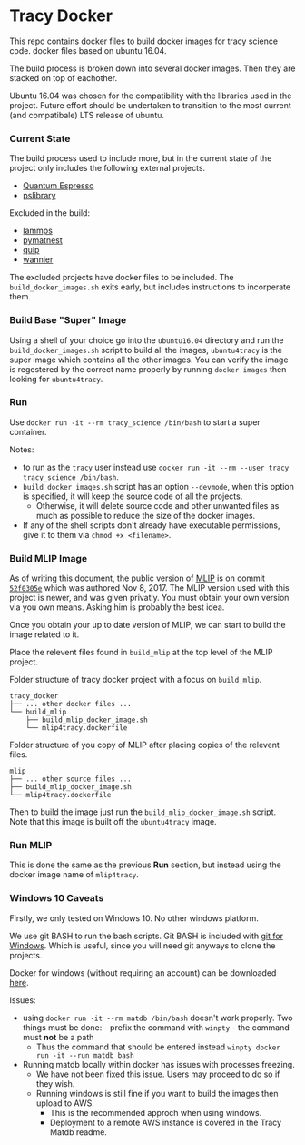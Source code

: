 # Tracy Docker

This repo contains docker files to build docker images for tracy science code.
docker files based on ubuntu 16.04.

The build process is broken down into several docker images. Then they are stacked on top of eachother.

Ubuntu 16.04 was chosen for the compatibility with the libraries used in the project. Future effort should be undertaken to transition to the most current (and compatibale) LTS release of ubuntu.

### Current State

The build process used to include more, but in the current state of the project only includes the following external projects.

- [Quantum Espresso](https://github.com/QEF/q-e/)
- [pslibrary](https://github.com/dalcorso/pslibrary)

Excluded in the build:
- [lammps](https://github.com/lammps/lammps)
- [pymatnest](https://github.com/libAtoms/pymatnest)
- [quip](https://github.com/libAtoms/QUIP)
- [wannier](http://www.wannier.org/news/wannier90/)

The excluded projects have docker files to be included. The `build_docker_images.sh` exits early, but includes instructions to incorperate them.

### Build Base "Super" Image

Using a shell of your choice go into the `ubuntu16.04` directory and run the `build_docker_images.sh` script to build all the images, `ubuntu4tracy` is the super image which contains all the other images.
You can verify the image is regestered by the correct name properly by running `docker images` then looking for `ubuntu4tracy`.

### Run

Use `docker run -it --rm tracy_science /bin/bash` to start a super container.

Notes:
- to run as the `tracy` user instead use `docker run -it --rm --user tracy tracy_science /bin/bash`.
- `build_docker_images.sh` script has an option `--devmode`, when this option is specified, it will keep the source code of all the projects.
    - Otherwise, it will delete source code and other unwanted files as much as possible to reduce the size of the docker images.
- If any of the shell scripts don't already have executable permissions, give it to them via `chmod +x <filename>`.

### Build MLIP Image

As of writing this document, the public version of [MLIP](http://gitlab.skoltech.ru/shapeev/mlip) is on commit [`52f0305e`](http://gitlab.skoltech.ru/shapeev/mlip/commit/52f0305ef9bf1d571fb1f1f366bf306a072c1f91) which was authored Nov 8, 2017. The MLIP version used with this project is newer, and was given privatly. You must obtain your own version via you own means. Asking him is probably the best idea.

Once you obtain your up to date version of MLIP, we can start to build the image related to it.

Place the relevent files found in `build_mlip` at the top level of the MLIP project.

Folder structure of tracy docker project with a focus on `build_mlip`.
```
tracy_docker
├── ... other docker files ...
└── build_mlip
    ├── build_mlip_docker_image.sh
    └── mlip4tracy.dockerfile
```

Folder structure of you copy of MLIP after placing copies of the relevent files.
```
mlip
├── ... other source files ...
├── build_mlip_docker_image.sh
└── mlip4tracy.dockerfile
```

Then to build the image just run the `build_mlip_docker_image.sh` script. Note that this image is built off the `ubuntu4tracy` image.

### Run MLIP

This is done the same as the previous **Run** section, but instead using the docker image name of `mlip4tracy`.

### Windows 10 Caveats

Firstly, we only tested on Windows 10. No other windows platform.

We use git BASH to run the bash scripts. Git BASH is included with [git for Windows](https://gitforwindows.org/). Which is useful, since you will need git anyways to clone the projects.

Docker for windows (without requiring an account) can be downloaded [here](https://docs.docker.com/docker-for-windows/release-notes/).

Issues:
- using `docker run -it --rm matdb /bin/bash` doesn't work properly. Two things must be done:
        - prefix the command with `winpty`
        - the command must **not** be a path
    - Thus the command that should be entered instead `winpty docker run -it --run matdb bash`
- Running matdb locally within docker has issues with processes freezing.
    - We have not been fixed this issue. Users may proceed to do so if they wish.
    - Running windows is still fine if you want to build the images then upload to AWS.
        - This is the recommended approch when using windows.
        - Deployment to a remote AWS instance is covered in the Tracy Matdb readme.
